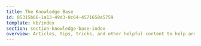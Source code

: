 ```yaml
---
title: The Knowledge Base
id: 85315b66-1a13-49d3-8c64-4571658a5759
template: kb/index
section: section-knowledge-base-index
overview: Articles, tips, tricks, and other helpful content to help answer the hard-to-categorize questions you might have. Godspeed on your quest!
---
```

